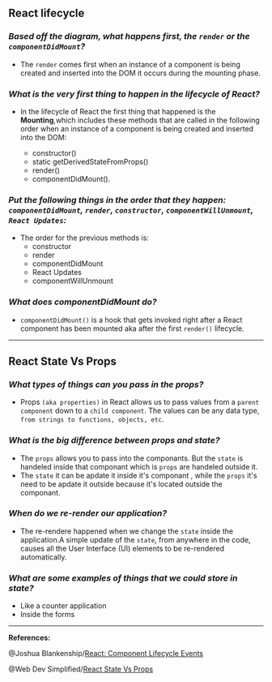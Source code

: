 ## **React lifecycle**

### ***Based off the diagram, what happens first, the `render` or the `componentDidMount`?***


- The `render` comes first when an instance of a component is being created and inserted into the DOM it occurs during the mounting phase.

### ***What is the very first thing to happen in the lifecycle of React?***

- In the lifecycle of React the first thing that happened is the **Mounting**,which includes these methods that are called in the following order when an instance of a component is being created and inserted into the DOM:

   - constructor()
   - static getDerivedStateFromProps()
    - render()
    - componentDidMount().

### ***Put the following things in the order that they happen: `componentDidMount`, `render`, `constructor`, `componentWillUnmount`, `React Updates`:***

- The order for the previous methods is:
   - constructor
   - render
   - componentDidMount
   - React Updates
   - componentWillUnmount
 

### ***What does componentDidMount do?***

- `componentDidMount()` is a hook that gets invoked right after a React component has been mounted aka after the first `render()` lifecycle.

---------------------------------------------------

## **React State Vs Props**

### ***What types of things can you pass in the props?***

- Props `(aka properties)` in React allows us to pass values from a `parent component` down to a `child component`. The values can be any data type, `from strings to functions, objects, etc`.

### ***What is the big difference between props and state?***

- The `props` allows you to pass into the componants. But the `state` is handeled inside that componant which is `props` are handeled outside it.
- The `state` it can be apdate it inside it's componant , while the `props` it's need to be apdate it outside because it's located outside the componant.

### ***When do we re-render our application?***

- The re-rendere happened when we change the `state` inside the application.A simple update of the `state`, from anywhere in the code, causes all the User Interface (UI) elements to be re-rendered automatically.

### ***What are some examples of things that we could store in state?***

- Like a counter application 
- Inside the forms

------------------------------------------------------------------------------------------------------


**References:**

@Joshua Blankenship/[React: Component Lifecycle Events](https://medium.com/@joshuablankenshipnola/react-component-lifecycle-events-cb77e670a093)


@Web Dev Simplified/[React State Vs Props](https://www.youtube.com/watch?v=IYvD9oBCuJI)